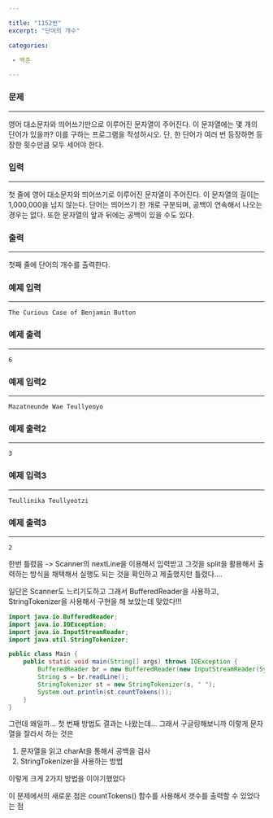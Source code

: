 ```yaml
---

title: "1152번"
excerpt: "단어의 개수"

categories:

 - 백준 

---
```


### 문제

---

영어 대소문자와 띄어쓰기만으로 이루어진 문자열이 주어진다. 이 문자열에는 몇 개의 단어가 있을까? 이를 구하는 프로그램을 작성하시오. 단, 한 단어가 여러 번 등장하면 등장한 횟수만큼 모두 세어야 한다.



### 입력

---

첫 줄에 영어 대소문자와 띄어쓰기로 이루어진 문자열이 주어진다. 이 문자열의 길이는 1,000,000을 넘지 않는다. 단어는 띄어쓰기 한 개로 구분되며, 공백이 연속해서 나오는 경우는 없다. 또한 문자열의 앞과 뒤에는 공백이 있을 수도 있다.



### 출력

---

첫째 줄에 단어의 개수를 출력한다.



### 예제 입력

---

```
The Curious Case of Benjamin Button
```



### 예제 출력

---

```
6
```



### 예제 입력2

---

```
Mazatneunde Wae Teullyeoyo
```



### 예제 출력2

---

```
3
```



### 예제 입력3

---

```
Teullinika Teullyeotzi 
```



### 예제 출력3

---

```
2
```



한번 틀렸음 -> Scanner의 nextLine을 이용해서 입력받고 그것을 split을 활용해서 출력하는 방식을 채택해서 실행도 되는 것을 확인하고 제출했지만 틀렸다....



일단은 Scanner도 느리기도하고 그래서 BufferedReader을 사용하고, StringTokenizer을 사용해서 구현을 해 보았는데 맞았다!!!

```java
import java.io.BufferedReader;
import java.io.IOException;
import java.io.InputStreamReader;
import java.util.StringTokenizer;

public class Main {
    public static void main(String[] args) throws IOException {
        BufferedReader br = new BufferedReader(new InputStreamReader(System.in));
        String s = br.readLine();
        StringTokenizer st = new StringTokenizer(s, " ");
        System.out.println(st.countTokens());
    }
}
```

그런데 왜일까... 첫 번째 방법도 결과는 나왔는데... 그래서 구글링해보니까 이렇게 문자열을 잘라서 하는 것은

1. 문자열을 읽고 charAt을 통해서 공백을 검사
2. StringTokenizer을 사용하는 방법

이렇게 크게 2가지 방법을 이야기했었다



이 문제에서의 새로운 점은 countTokens() 함수를 사용해서 갯수를 출력할 수 있었다는 점